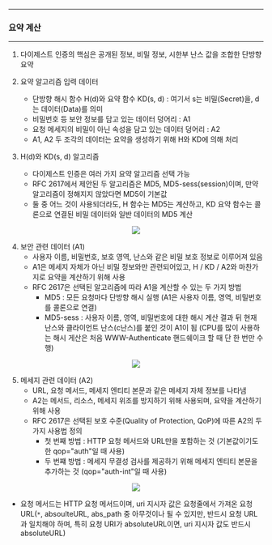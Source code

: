 -----
### 요약 계산
-----
1. 다이제스트 인증의 핵심은 공개된 정보, 비밀 정보, 시한부 난스 값을 조합한 단방향 요약
2. 요약 알고리즘 입력 데이터
   - 단방향 해시 함수 H(d)와 요약 함수 KD(s, d) : 여기서 s는 비밀(Secret)을, d는 데이터(Data)를 의미
   - 비밀번호 등 보안 정보를 담고 있는 데이터 덩어리 : A1
   - 요청 메세지의 비밀이 아닌 속성을 담고 있는 데이터 덩어리 : A2
   - A1, A2 두 조각의 데이터는 요약을 생성하기 위해 H와 KD에 의해 처리

3. H(d)와 KD(s, d) 알고리즘
   - 다이제스트 인증은 여러 가지 요약 알고리즘 선택 가능
   - RFC 2617에서 제안된 두 알고리즘은 MD5, MD5-sess(session)이며, 만약 알고리즘이 정해지지 않았다면 MD5이 기본값
   - 둘 중 어느 것이 사용되더라도, H 함수는 MD5는 계산하고, KD 요약 함수는 콜론으로 연결된 비밀 데이터와 일반 데이터의 MD5 계산
<div align="center">
<img src="https://github.com/user-attachments/assets/3b4bb340-b821-4d7c-bfe7-5471de737c4a">
</div>

4. 보안 관련 데이터 (A1)
   - 사용자 이름, 비밀번호, 보호 영역, 난스와 같은 비밀 보호 정보로 이루어져 있음
   - A1은 메세지 자체가 아닌 비밀 정보와만 관련되어있고, H / KD / A2와 마찬가지로 요약을 계산하기 위해 사용
   - RFC 2617은 선택된 알고리즘에 따라 A1을 계산할 수 있는 두 가지 방법
     + MD5 : 모든 요청마다 단방향 해시 실행 (A1은 사용자 이름, 영역, 비밀번호를 콜론으로 연결)
     + MD5-sess : 사용자 이름, 영역, 비밀번호에 대한 해시 계산 결과 뒤 현재 난스와 클라이언트 난스(c난스)를 붙인 것이 A1이 됨 (CPU를 많이 사용하는 해시 게산은 처음 WWW-Authenticate 핸드쉐이크 할 때 단 한 번만 수행)
<div align="center">
<img src="https://github.com/user-attachments/assets/e96c6615-74eb-4368-b74f-dd3cd6a606cf">
</div>

5. 메세지 관련 데이터 (A2)
   - URL, 요청 메서드, 메세지 엔티티 본문과 같은 메세지 자체 정보를 나타냄
   - A2는 메서드, 리소스, 메세지 위조를 방지하기 위해 사용되며, 요약을 계산하기 위해 사용
   - RFC 2617은 선택된 보호 수준(Quality of Protection, QoP)에 따른 A2의 두 가지 사용법 정의
     + 첫 번째 방법 : HTTP 요청 메서드와 URL만을 포함하는 것 (기본값이기도 한 qop="auth"일 때 사용)
     + 두 번쨰 방법 : 메세지 무결성 검사를 제공하기 위해 메세지 엔티티 본문을 추가하는 것 (qop="auth-int"일 때 사용)
<div align="center">
<img src="https://github.com/user-attachments/assets/9f4a972d-4d61-4990-9d88-6e6b6f0f7f0e">
</div>

   - 요청 메서드는 HTTP 요청 메서드이며, uri 지시자 값은 요청줄에서 가져온 요청 URL(```*```, absoulteURL, abs_path 중 아무것이나 될 수 있지만, 반드시 요청 URL과 일치해야 하며, 특히 요청 URI가 absoluteURL이면, uri 지시자 값도 반드시 absoluteURL)
